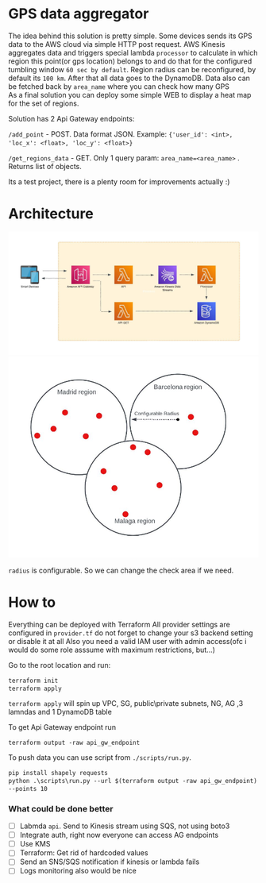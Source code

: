 # GPS data aggregator

The idea behind this solution is pretty simple. Some devices sends its GPS data to the AWS cloud via simple HTTP post request. AWS Kinesis aggregates data and triggers special lambda `processor` to calculate in which region this point(or gps location) belongs to and do that for the configured tumbling window `60 sec by default`. Region radius can be reconfigured, by default its `100 km`. After that all data goes to the DynamoDB.
Data also can be fetched back by `area_name` where you can check how many GPS  
As a final solution you can deploy some simple WEB to display a heat map for the set of regions.

Solution has 2 Api Gateway endpoints:

`/add_point` - POST. Data format JSON. Example: `{'user_id': <int>, 'loc_x': <float>, 'loc_y': <float>}`

`/get_regions_data` - GET. Only 1 query param: `area_name=<area_name>` . Returns list of objects.

Its a test project, there is a plenty room for improvements actually :)

# Architecture

![AWS](/assets/aws.jpg)
![Regions](/assets/regions.jpg)

`radius` is configurable. So we can change the check area if we need.

# How to

Everything can be deployed with Terraform
All provider settings are configured in `provider.tf` do not forget to change your s3 backend setting or disable it at all
Also you need a valid IAM user with admin access(ofc i would do some role asssume with maximum restrictions, but...)

Go to the root location and run:

```
terraform init
terraform apply
```

`terraform apply` will spin up VPC, SG, public\private subnets, NG, AG ,3 lamndas and 1 DynamoDB table

To get Api Gateway endpoint run

```
terraform output -raw api_gw_endpoint
```

To push data you can use script from `./scripts/run.py`.

```
pip install shapely requests
python .\scripts\run.py --url $(terraform output -raw api_gw_endpoint) --points 10
```

### What could be done better

- [ ] Labmda `api`. Send to Kinesis stream using SQS, not using boto3
- [ ] Integrate auth, right now everyone can access AG endpoints
- [ ] Use KMS
- [ ] Terraform: Get rid of hardcoded values
- [ ] Send an SNS/SQS notification if kinesis or lambda fails
- [ ] Logs monitoring also would be nice
